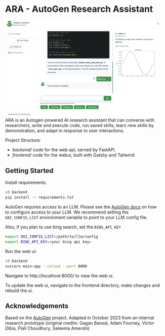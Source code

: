 # ARA - AutoGen Research Assistant

![ARA](./docs/images/ara.png)
ARA is an Autogen-powered AI research assistant that can converse with researchers, write and execute code, run saved skills, learn new skills by demonstration, and adapt in response to user interactions.

Project Structure:

- _backend/_ code for the web api, served by FastAPI.
- _frontend/_ code for the webui, built with Gatsby and Tailwind

## Getting Started

Install requirements:

```bash
cd backend
pip install -r requirements.txt
```

AutoGen requires access to an LLM. Please see the [AutoGen docs](https://microsoft.github.io/autogen/docs/FAQ#set-your-api-endpoints) on how to configure access to your LLM. We recommend setting the `OAI_CONFIG_LIST` environment variable to point to your LLM config file.

Also, if you plan to use bing search, set the `BING_API_KEY`

```bash
export OAI_CONFIG_LIST=/path/to/llm/config
export BING_API_KEY=<your bing api key>
```

Run the web ui:

```bash
cd backend
uvicorn main:app --reload --port 8000
```

Navigate to http://localhost:8000/ to view the web ui.

To update the web ui, navigate to the frontend directory, make changes and rebuild the ui.

## Acknowledgements

Based on the [AutoGen](https://microsoft.github.io/autogen) project.
Adapted in October 2023 from an internal research prototype (original credits: Gagan Bansal, Adam Fourney, Victor Dibia, Piali Choudhury, Saleema Amershi)
